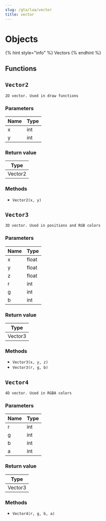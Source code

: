 ```yaml
---
slug: /gta/lua/vector
title: vector
---
```


# Objects

{% hint style="info" %}
Vectors
{% endhint %}

## Functions

## `Vector2`

`2D vector. Used in draw functions`

### Parameters

| Name | Type |
| ---- | ---- |
| x    | int  |
| y    | int  |

### Return value

| Type    |
| ------- |
| Vector2 |

### Methods

* `Vector2(x, y)`

## `Vector3`

`3D vector. Used in positions and RGB colors`

### Parameters

| Name | Type |
| ---- | ---- |
| x    | float  |
| y    | float  |
| z    | float  |
| r    | int  |
| g    | int  |
| b    | int  |

### Return value

| Type    |
| ------- |
| Vector3 |

### Methods

* `Vector3(x, y, z)`
* `Vector3(r, g, b)`

## `Vector4`

`4D vector. Used in RGBA colors`

### Parameters

| Name | Type |
| ---- | ---- |
| r    | int  |
| g    | int  |
| b    | int  |
| a    | int  |

### Return value

| Type    |
| ------- |
| Vector3 |

### Methods

* `Vector4(r, g, b, a)`
